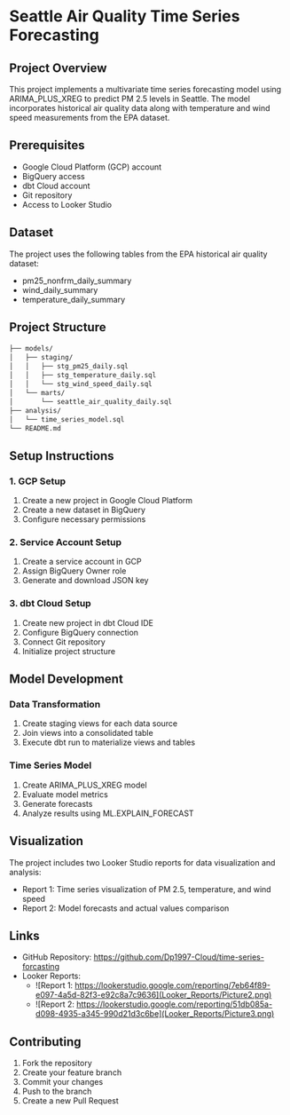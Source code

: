 # Seattle Air Quality Time Series Forecasting

## Project Overview
This project implements a multivariate time series forecasting model using ARIMA_PLUS_XREG to predict PM 2.5 levels in Seattle. The model incorporates historical air quality data along with temperature and wind speed measurements from the EPA dataset.

## Prerequisites
- Google Cloud Platform (GCP) account
- BigQuery access
- dbt Cloud account
- Git repository
- Access to Looker Studio

## Dataset
The project uses the following tables from the EPA historical air quality dataset:
- pm25_nonfrm_daily_summary
- wind_daily_summary
- temperature_daily_summary

## Project Structure
```
├── models/
│   ├── staging/
│   │   ├── stg_pm25_daily.sql
│   │   ├── stg_temperature_daily.sql
│   │   └── stg_wind_speed_daily.sql
│   └── marts/
│       └── seattle_air_quality_daily.sql
├── analysis/
│   └── time_series_model.sql
└── README.md
```

## Setup Instructions

### 1. GCP Setup
1. Create a new project in Google Cloud Platform
2. Create a new dataset in BigQuery
3. Configure necessary permissions

### 2. Service Account Setup
1. Create a service account in GCP
2. Assign BigQuery Owner role
3. Generate and download JSON key

### 3. dbt Cloud Setup
1. Create new project in dbt Cloud IDE
2. Configure BigQuery connection
3. Connect Git repository
4. Initialize project structure

## Model Development

### Data Transformation
1. Create staging views for each data source
2. Join views into a consolidated table
3. Execute dbt run to materialize views and tables

### Time Series Model
1. Create ARIMA_PLUS_XREG model
2. Evaluate model metrics
3. Generate forecasts
4. Analyze results using ML.EXPLAIN_FORECAST

## Visualization
The project includes two Looker Studio reports for data visualization and analysis:
- Report 1: Time series visualization of PM 2.5, temperature, and wind speed
- Report 2: Model forecasts and actual values comparison

## Links
- GitHub Repository: https://github.com/Dp1997-Cloud/time-series-forcasting
- Looker Reports:
  - ![Report 1: https://lookerstudio.google.com/reporting/7eb64f89-e097-4a5d-82f3-e92c8a7c9636](Looker_Reports/Picture2.png)
  - ![Report 2: https://lookerstudio.google.com/reporting/51db085a-d098-4935-a345-990d21d3c6be](Looker_Reports/Picture3.png)

## Contributing
1. Fork the repository
2. Create your feature branch
3. Commit your changes
4. Push to the branch
5. Create a new Pull Request
